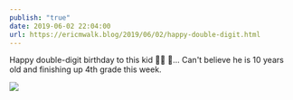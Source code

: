```yaml
---
publish: "true"
date: 2019-06-02 22:04:00
url: https://ericmwalk.blog/2019/06/02/happy-double-digit.html
---
```


Happy double-digit birthday to this kid 🎉🎈 🎂... Can't believe he is 10 years old and finishing up 4th grade this week.

![](https://ericmwalk.blog/uploads/2022/c4ddc8a58e.jpg)